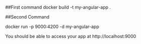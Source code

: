 ##First command 
docker build -t my-angular-app .  


##Second Command

docker run -p 9000:4200 -d my-angular-app

You should be able to access your app at http://localhost:9000
